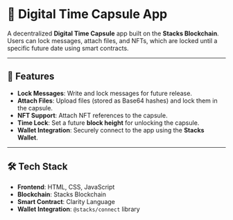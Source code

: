 # 🚀 Digital Time Capsule App

A decentralized **Digital Time Capsule** app built on the **Stacks Blockchain**. Users can lock messages, attach files, and NFTs, which are locked until a specific future date using smart contracts.

---

## 📜 Features

- **Lock Messages**: Write and lock messages for future release.
- **Attach Files**: Upload files (stored as Base64 hashes) and lock them in the capsule.
- **NFT Support**: Attach NFT references to the capsule.
- **Time Lock**: Set a future **block height** for unlocking the capsule.
- **Wallet Integration**: Securely connect to the app using the **Stacks Wallet**.

---

## 🛠️ Tech Stack

- **Frontend**: HTML, CSS, JavaScript
- **Blockchain**: Stacks Blockchain
- **Smart Contract**: Clarity Language
- **Wallet Integration**: `@stacks/connect` library
